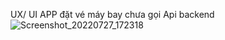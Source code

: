 UX/ UI APP đặt vé máy bay chưa gọi Api backend
![Screenshot_20220727_172318](https://user-images.githubusercontent.com/96720292/181225577-93625d2d-7210-4139-89fc-320bfed55801.png)
